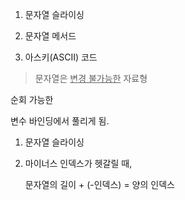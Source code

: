1. 문자열 슬라이싱

2. 문자열 메서드

3. 아스키(ASCII) 코드



> 문자열은 <u>변경 불가능한</u> 자료형

순회 가능한

변수 바인딩에서 풀리게 됨.

1. 문자열 슬라이싱

2. 마이너스 인덱스가 헷갈릴 때, 

   문자열의 길이 + (-인덱스) = 양의 인덱스